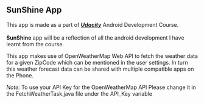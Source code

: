 <h2> SunShine App </h2>

<p> This app is made as a part of <a href="https://www.udacity.com/course/developing-android-apps--ud853"><b><em>Udacity</em></b></a> Android Development Course. <br><br><b>SunShine</b> app will be a reflection of all the android development I have learnt from the course.</p>

<p> This app makes use of OpenWeatherMap Web API to fetch the weather data for a given ZipCode which can be mentioned in the user settings. In turn this weather forecast data can be shared with multiple compatible apps on the Phone. </p>

<p> <em>Note: </em> To use your API Key for the OpenWeatherMap API Please change it in the FetchWeatherTask.java file under the API_Key variable </p> 
